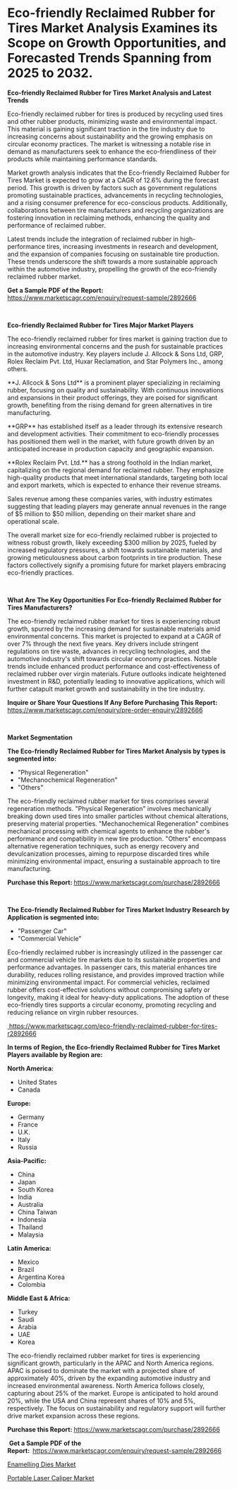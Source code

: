 <p><h1>Eco-friendly Reclaimed Rubber for Tires Market Analysis Examines its Scope on Growth Opportunities, and Forecasted Trends Spanning from 2025 to 2032.</h1></p><p><strong>Eco-friendly Reclaimed Rubber for Tires Market Analysis and Latest Trends</strong></p>
<p><p>Eco-friendly reclaimed rubber for tires is produced by recycling used tires and other rubber products, minimizing waste and environmental impact. This material is gaining significant traction in the tire industry due to increasing concerns about sustainability and the growing emphasis on circular economy practices. The market is witnessing a notable rise in demand as manufacturers seek to enhance the eco-friendliness of their products while maintaining performance standards.</p><p>Market growth analysis indicates that the Eco-friendly Reclaimed Rubber for Tires Market is expected to grow at a CAGR of 12.6% during the forecast period. This growth is driven by factors such as government regulations promoting sustainable practices, advancements in recycling technologies, and a rising consumer preference for eco-conscious products. Additionally, collaborations between tire manufacturers and recycling organizations are fostering innovation in reclaiming methods, enhancing the quality and performance of reclaimed rubber. </p><p>Latest trends include the integration of reclaimed rubber in high-performance tires, increasing investments in research and development, and the expansion of companies focusing on sustainable tire production. These trends underscore the shift towards a more sustainable approach within the automotive industry, propelling the growth of the eco-friendly reclaimed rubber market.</p></p>
<p><strong>Get a Sample PDF of the Report:&nbsp;</strong> <a href="https://www.marketscagr.com/enquiry/request-sample/2892666?utm_campaign=2097&utm_medium=2&utm_source=Github&utm_content=ia&utm_term=15032025&utm_id=eco-friendly-reclaimed-rubber-for-tires">https://www.marketscagr.com/enquiry/request-sample/2892666</a></p>
<p>&nbsp;</p>
<p><strong>Eco-friendly Reclaimed Rubber for Tires Major Market Players</strong></p>
<p><p>The eco-friendly reclaimed rubber for tires market is gaining traction due to increasing environmental concerns and the push for sustainable practices in the automotive industry. Key players include J. Allcock & Sons Ltd, GRP, Rolex Reclaim Pvt. Ltd, Huxar Reclamation, and Star Polymers Inc., among others.</p><p>**J. Allcock & Sons Ltd** is a prominent player specializing in reclaiming rubber, focusing on quality and sustainability. With continuous innovations and expansions in their product offerings, they are poised for significant growth, benefiting from the rising demand for green alternatives in tire manufacturing.</p><p>**GRP** has established itself as a leader through its extensive research and development activities. Their commitment to eco-friendly processes has positioned them well in the market, with future growth driven by an anticipated increase in production capacity and geographic expansion.</p><p>**Rolex Reclaim Pvt. Ltd.** has a strong foothold in the Indian market, capitalizing on the regional demand for reclaimed rubber. They emphasize high-quality products that meet international standards, targeting both local and export markets, which is expected to enhance their revenue streams.</p><p>Sales revenue among these companies varies, with industry estimates suggesting that leading players may generate annual revenues in the range of $5 million to $50 million, depending on their market share and operational scale.</p><p>The overall market size for eco-friendly reclaimed rubber is projected to witness robust growth, likely exceeding $300 million by 2025, fueled by increased regulatory pressures, a shift towards sustainable materials, and growing meticulousness about carbon footprints in tire production. These factors collectively signify a promising future for market players embracing eco-friendly practices.</p></p>
<p>&nbsp;</p>
<p><strong>What Are The Key Opportunities For Eco-friendly Reclaimed Rubber for Tires Manufacturers?</strong></p>
<p><p>The eco-friendly reclaimed rubber market for tires is experiencing robust growth, spurred by the increasing demand for sustainable materials amid environmental concerns. This market is projected to expand at a CAGR of over 7% through the next five years. Key drivers include stringent regulations on tire waste, advances in recycling technologies, and the automotive industry's shift towards circular economy practices. Notable trends include enhanced product performance and cost-effectiveness of reclaimed rubber over virgin materials. Future outlooks indicate heightened investment in R&D, potentially leading to innovative applications, which will further catapult market growth and sustainability in the tire industry.</p></p>
<p><strong>Inquire or Share Your Questions If Any Before Purchasing This Report:</strong> <a href="https://www.marketscagr.com/enquiry/pre-order-enquiry/2892666?utm_campaign=2097&utm_medium=2&utm_source=Github&utm_content=ia&utm_term=15032025&utm_id=eco-friendly-reclaimed-rubber-for-tires">https://www.marketscagr.com/enquiry/pre-order-enquiry/2892666</a></p>
<p>&nbsp;</p>
<p><strong>Market Segmentation</strong></p>
<p><strong>The Eco-friendly Reclaimed Rubber for Tires Market Analysis by types is segmented into:</strong></p>
<p><ul><li>"Physical Regeneration"</li><li>"Mechanochemical Regeneration"</li><li>"Others"</li></ul></p>
<p><p>The eco-friendly reclaimed rubber market for tires comprises several regeneration methods. "Physical Regeneration" involves mechanically breaking down used tires into smaller particles without chemical alterations, preserving material properties. "Mechanochemical Regeneration" combines mechanical processing with chemical agents to enhance the rubber's performance and compatibility in new tire production. "Others" encompass alternative regeneration techniques, such as energy recovery and devulcanization processes, aiming to repurpose discarded tires while minimizing environmental impact, ensuring a sustainable approach to tire manufacturing.</p></p>
<p><strong>Purchase this Report:&nbsp;</strong><a href="https://www.marketscagr.com/purchase/2892666?utm_campaign=2097&utm_medium=2&utm_source=Github&utm_content=ia&utm_term=15032025&utm_id=eco-friendly-reclaimed-rubber-for-tires">https://www.marketscagr.com/purchase/2892666</a></p>
<p>&nbsp;</p>
<p><strong>The Eco-friendly Reclaimed Rubber for Tires Market Industry Research by Application is segmented into:</strong></p>
<p><ul><li>"Passenger Car"</li><li>"Commercial Vehicle"</li></ul></p>
<p><p>Eco-friendly reclaimed rubber is increasingly utilized in the passenger car and commercial vehicle tire markets due to its sustainable properties and performance advantages. In passenger cars, this material enhances tire durability, reduces rolling resistance, and provides improved traction while minimizing environmental impact. For commercial vehicles, reclaimed rubber offers cost-effective solutions without compromising safety or longevity, making it ideal for heavy-duty applications. The adoption of these eco-friendly tires supports a circular economy, promoting recycling and reducing reliance on virgin rubber resources.</p></p>
<p><a href="https://www.marketscagr.com/eco-friendly-reclaimed-rubber-for-tires-r2892666?utm_campaign=2097&utm_medium=2&utm_source=Github&utm_content=ia&utm_term=15032025&utm_id=eco-friendly-reclaimed-rubber-for-tires">&nbsp;https://www.marketscagr.com/eco-friendly-reclaimed-rubber-for-tires-r2892666</a></p>
<p><strong>In terms of Region, the Eco-friendly Reclaimed Rubber for Tires Market Players available by Region are:</strong></p>
<p>
    <p> <strong> North America: </strong>
        <ul>
            <li>United States</li>
            <li>Canada</li>
        </ul>
        </p> 
    <p> <strong> Europe: </strong>
        <ul>
            <li>Germany</li>
            <li>France</li>
            <li>U.K.</li>
            <li>Italy</li>
            <li>Russia</li>
        </ul>
        </p> 
    <p> <strong> Asia-Pacific: </strong>
        <ul>
            <li>China</li>
            <li>Japan</li>
            <li>South Korea</li>
            <li>India</li>
            <li>Australia</li>
            <li>China Taiwan</li>
            <li>Indonesia</li>
            <li>Thailand</li>
            <li>Malaysia</li>
        </ul>
        </p> 
    <p> <strong> Latin America: </strong>
        <ul>
            <li>Mexico</li>
            <li>Brazil</li>
            <li>Argentina Korea</li>
            <li>Colombia</li>
        </ul>
        </p> 
    <p> <strong> Middle East & Africa: </strong>
        <ul>
            <li>Turkey</li>
            <li>Saudi</li>
            <li>Arabia</li>
            <li>UAE</li>
            <li>Korea</li>
        </ul>
    </p>
    </p>
<p><p>The eco-friendly reclaimed rubber market for tires is experiencing significant growth, particularly in the APAC and North America regions. APAC is poised to dominate the market with a projected share of approximately 40%, driven by the expanding automotive industry and increased environmental awareness. North America follows closely, capturing about 25% of the market. Europe is anticipated to hold around 20%, while the USA and China represent shares of 10% and 5%, respectively. The focus on sustainability and regulatory support will further drive market expansion across these regions.</p></p>
<p><strong>Purchase this Report: </strong><a href="https://www.marketscagr.com/purchase/2892666?utm_campaign=2097&utm_medium=2&utm_source=Github&utm_content=ia&utm_term=15032025&utm_id=eco-friendly-reclaimed-rubber-for-tires">https://www.marketscagr.com/purchase/2892666</a></p>
<p>&nbsp;<strong>Get a Sample PDF of the Report:&nbsp;&nbsp;</strong><a href="https://www.marketscagr.com/enquiry/request-sample/2892666?utm_campaign=2097&utm_medium=2&utm_source=Github&utm_content=ia&utm_term=15032025&utm_id=eco-friendly-reclaimed-rubber-for-tires">https://www.marketscagr.com/enquiry/request-sample/2892666</a></p>
<p><strong></strong></p>
<p><p><a href="https://github.com/lylyparadise/Market-Research-Report-List-6/blob/main/enamelling-dies-market.md?utm_campaign=2097&utm_medium=2&utm_source=Github&utm_content=ia&utm_term=15032025&utm_id=eco-friendly-reclaimed-rubber-for-tires">Enamelling Dies Market</a></p><p><a href="https://github.com/FlorianWolf90/Market-Research-Report-List-1/blob/main/portable-laser-caliper-market.md?utm_campaign=2097&utm_medium=2&utm_source=Github&utm_content=ia&utm_term=15032025&utm_id=eco-friendly-reclaimed-rubber-for-tires">Portable Laser Caliper Market</a></p></p>